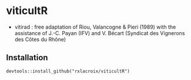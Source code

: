 # viticultR



* vitirad : free adaptation of Riou, Valancogne & Pieri (1989) with the assistance of J.-C. Payan (IFV) and V. Bécart (Syndicat des Vignerons des Côtes du Rhône)



Installation
----------------

```
devtools::install_github("rxlacroix/viticultR")
```
